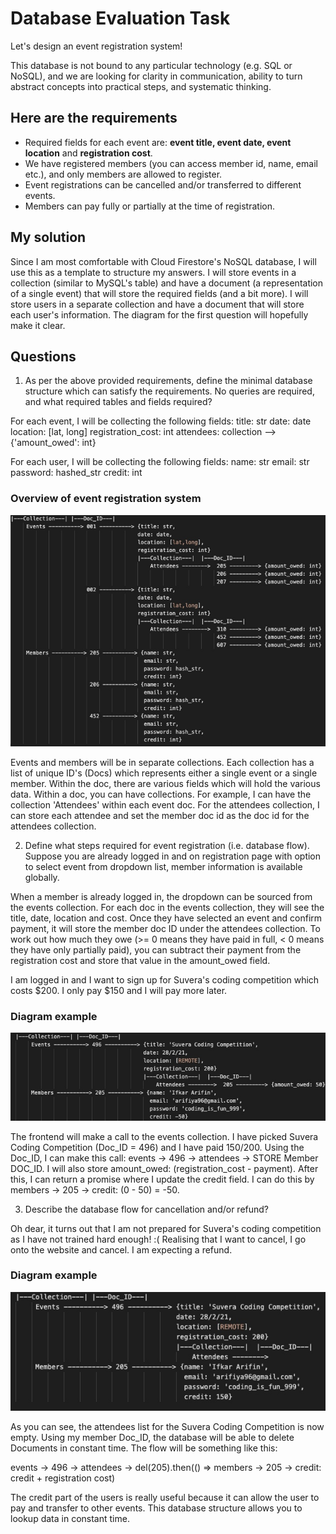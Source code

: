 # Database Evaluation Task

Let's design an event registration system! 

This database is not bound to any particular technology (e.g. SQL or NoSQL), and we are looking for clarity in communication, ability to turn abstract concepts into practical steps, and systematic thinking.

## Here are the requirements
- Required fields for each event are: **event title, event date, event location** and **registration cost**. 
- We have registered members (you can access member id, name, email etc.), and only members are allowed to register.
- Event registrations can be cancelled and/or transferred to different events. 
- Members can pay fully or partially at the time of registration.

## My solution
Since I am most comfortable with Cloud Firestore's NoSQL database, I will use this as a template to structure my answers. I will store events in a collection (similar to MySQL's table) and have a document (a representation of a single event) that will store the required fields (and a bit more). I will store users in a separate collection and have a document that will store each user's information. The diagram for the first question will hopefully make it clear.

## Questions
1. As per the above provided requirements, define the minimal database structure which can satisfy the requirements. No queries are required, and what required tables and fields required?

For each event, I will be collecting the following fields:
title: str
date: date
location: [lat, long]
registration_cost: int
attendees: collection --> {'amount_owed': int}

For each user, I will be collecting the following fields:
name: str
email: str
password: hashed_str
credit: int

### Overview of event registration system
![event-registration-overview](db-image-1.jpg)

Events and members will be in separate collections. Each collection has a list of unique ID's (Docs) which represents either a single event or a single member. Within the doc, there are various fields which will hold the various data. Within a doc, you can have collections. For example, I can have the collection 'Attendees' within each event doc. For the attendees collection, I can store each attendee and set the member doc id as the doc id for the attendees collection.                                     
 
2. Define what steps required for event registration (i.e. database flow). Suppose you are already logged in and on registration page with option to select event from dropdown list, member information is available globally.

When a member is already logged in, the dropdown can be sourced from the events collection. For each doc in the events collection, they will see the title, date, location and cost. Once they have selected an event and confirm payment, it will store the member doc ID under the attendees collection. To work out how much they owe (>= 0 means they have paid in full, < 0 means they have only partially paid), you can subtract their payment from the registration cost and store that value in the amount_owed field.

I am logged in and I want to sign up for Suvera's coding competition which costs $200. I only pay $150 and I will pay more later.

### Diagram example
![event-registration](db-image-2.jpg)

The frontend will make a call to the events collection. I have picked Suvera Coding Competition (Doc_ID = 496) and I have paid 150/200. Using the Doc_ID, I can make this call: events -> 496 -> attendees -> STORE Member DOC_ID. I will also store amount_owed: (registration_cost - payment). After this, I can return a promise where I update the credit field. I can do this by members -> 205 -> credit: (0 - 50) = -50.
 
3. Describe the database flow for cancellation and/or refund?

Oh dear, it turns out that I am not prepared for Suvera's coding competition as I have not trained hard enough! :(
Realising that I want to cancel, I go onto the website and cancel. I am expecting a refund.

### Diagram example
![event-cancellation](db-image-3.jpg)

As you can see, the attendees list for the Suvera Coding Competition is now empty. Using my member Doc_ID, the database will be able to delete Documents in constant time. The flow will be something like this:

events -> 496 -> attendees -> del(205).then(() => members -> 205 -> credit: credit + registration cost)

The credit part of the users is really useful because it can allow the user to pay and transfer to other events. This database structure allows you to lookup data in constant time.
